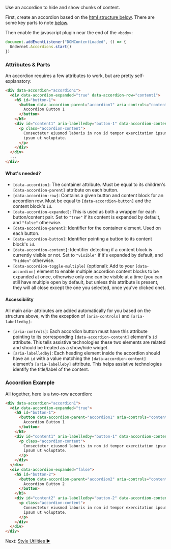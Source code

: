 Use an accordion to hide and show chunks of content.

First, create an accordion based on the [html structure below](#accordion-example). There are some key parts to note [below](#button).

Then enable the javascript plugin near the end of the `<body>`:

```js
document.addEventListener("DOMContentLoaded", () => {
  Undernet.Accordions.start()
})
```

### Attributes & Parts

An accordion requires a few attributes to work, but are pretty self-explanatory:

```html
<div data-accordion="accordion1">
  <div data-accordion-expanded="true" data-accordion-row="content1">
    <h5 id="button-1">
      <button data-accordion-parent="accordion1" aria-controls="content1" data-accordion-button="content1">
        Accordion Button 1
      </button>
    </h5>
    <div id="content1" aria-labelledby="button-1" data-accordion-content="visible">
      <p class="accordion-content">
        Consectetur eiusmod laboris in non id tempor exercitation ipsum cupidatat magna
        ipsum ut voluptate.
      </p>
    </div>
  </div>
  ...
</div>
```

#### What's needed?

- `[data-accordion]`: The container attribute. Must be equal to its children's `[data-accordion-parent]` attribute on each button.
- `[data-accordion-row]`: Contains a given button and content block for an accordion row. Must be equal to `[data-accordion-button]` and the content block's `id`.
- `[data-accordion-expanded]`: This is used as both a wrapper for each button/content pair. Set to `"true"` if its content is expanded by default, and `"false"` otherwise.
- `[data-accordion-parent]`: Identifier for the container element. Used on each button.
- `[data-accordion-button]`: Identifier pointing a button to its content block's `id`.
- `[data-accordion-content]`: Identifier detecting if a content block is currently visible or not. Set to `"visible"` if it's expanded by default, and `"hidden"` otherwise.
- `[data-accordion-toggle-multiple]` (optional): Add to your `[data-accordion]` element to enable multiple accordion content blocks to be expanded at once, otherwise only one can be visible at a time (you can still have multiple open by default, but unless this attribute is present, they will all close except the one you selected, once you've clicked one).

#### Accessibility

All main aria- attributes are added automatically for you based on the structure above, with the exception of `[aria-controls]` and `[aria-labelledby]`:

- `[aria-controls]`: Each accordion button must have this attribute pointing to its corresponding `[data-accordion-content]` element's `id` attribute. This tells assistive technologies these two elements are related and should be treated as a show/hide widget.
- `[aria-labelledby]`: Each heading element inside the accordion should have an `id` with a value matching the `[data-accordion-content]` element's `[aria-labelleby]` attribute. This helps assistive technologies identify the title/label of the content.

### Accordion Example

All together, here is a two-row accordion:

```html
<div data-accordion="accordion1">
  <div data-accordion-expanded="true">
    <h5 id="button-1">
      <button data-accordion-parent="accordion1" aria-controls="content1" data-accordion-button="content1">
        Accordion Button 1
      </button>
    </h5>
    <div id="content1" aria-labelledby="button-1" data-accordion-content="visible">
      <p class="accordion-content">
        Consectetur eiusmod laboris in non id tempor exercitation ipsum cupidatat magna
        ipsum ut voluptate.
      </p>
    </div>
  </div>
  <div data-accordion-expanded="false">
    <h5 id="button-2">
      <button data-accordion-parent="accordion2" aria-controls="content2" data-accordion-button="content2">
        Accordion Button 2
      </button>
    </h5>
    <div id="content2" aria-labelledby="button-2" data-accordion-content="hidden">
      <p class="accordion-content">
        Consectetur eiusmod laboris in non id tempor exercitation ipsum cupidatat magna
        ipsum ut voluptate.
      </p>
    </div>
  </div>
</div>
```

Next: [Style Utilities ►](style-utilities)
